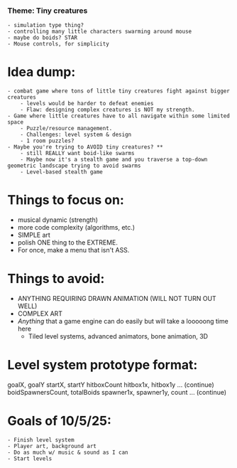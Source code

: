### Theme: Tiny creatures
    - simulation type thing?
    - controlling many little characters swarming around mouse
    - maybe do boids? STAR
    - Mouse controls, for simplicity

# Idea dump:
    - combat game where tons of little tiny creatures fight against bigger creatures
        - levels would be harder to defeat enemies
        - Flaw: designing complex creatures is NOT my strength.
    - Game where little creatures have to all navigate within some limited space
        - Puzzle/resource management.
        - Challenges: level system & design
        - 1 room puzzles?
    - Maybe you're trying to AVOID tiny creatures? **
        - still REALLY want boid-like swarms
        - Maybe now it's a stealth game and you traverse a top-down geometric landscape trying to avoid swarms
        - Level-based stealth game

# Things to focus on:
- musical dynamic (strength)
- more code complexity (algorithms, etc.)
- SIMPLE art
- polish ONE thing to the EXTREME.
- For once, make a menu that isn't ASS.

# Things to avoid:
- ANYTHING REQUIRING DRAWN ANIMATION (WILL NOT TURN OUT WELL)
- COMPLEX ART
- *Anything* that a game engine can do easily but will take a looooong time here
    - Tiled level systems, advanced animators, bone animation, 3D

# Level system prototype format:
goalX, goalY
startX, startY
hitboxCount
hitbox1x, hitbox1y
... (continue)
boidSpawnersCount, totalBoids
spawner1x, spawner1y, count
... (continue)

# Goals of 10/5/25:
    - Finish level system
    - Player art, background art
    - Do as much w/ music & sound as I can
    - Start levels
